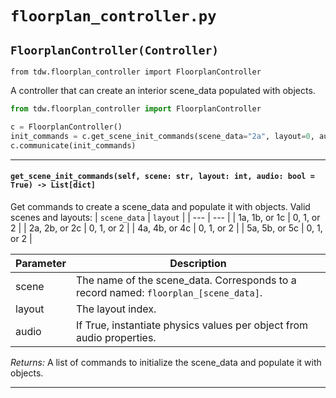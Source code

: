 # `floorplan_controller.py`

## `FloorplanController(Controller)`

`from tdw.floorplan_controller import FloorplanController`

A controller that can create an interior scene_data populated with objects.

```python
from tdw.floorplan_controller import FloorplanController

c = FloorplanController()
init_commands = c.get_scene_init_commands(scene_data="2a", layout=0, audio=True)
c.communicate(init_commands)
```

***

#### `get_scene_init_commands(self, scene: str, layout: int, audio: bool = True) -> List[dict]`

Get commands to create a scene_data and populate it with objects.
Valid scenes and layouts:
| `scene_data` | `layout` |
| --- | --- |
| 1a, 1b, or 1c | 0, 1, or 2 |
| 2a, 2b, or 2c | 0, 1, or 2 |
| 4a, 4b, or 4c | 0, 1, or 2 |
| 5a, 5b, or 5c | 0, 1, or 2 |

| Parameter | Description |
| --- | --- |
| scene | The name of the scene_data. Corresponds to a record named: `floorplan_[scene_data]`. |
| layout | The layout index. |
| audio | If True, instantiate physics values per object from audio properties. |

_Returns:_  A list of commands to initialize the scene_data and populate it with objects.

***

